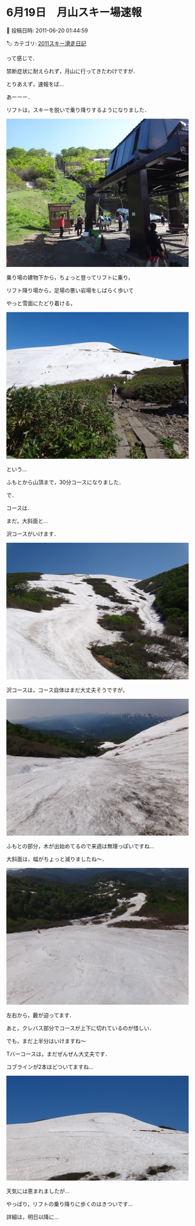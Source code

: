 # 6月19日　月山スキー場速報

📅 投稿日時: 2011-06-20 01:44:59

🏷️ カテゴリ: [2011スキー滑走日記](ca488c98cfb9169941c3e73770dcefb56.md)

って感じで．


禁断症状に耐えられず，月山に行ってきたわけですが．





とりあえず，速報をば…


あーーー．





リフトは，スキーを脱いで乗り降りするようになりました．




![732dfa3b3dcc7e6c3bf832d980e07ab2.jpg](images/732dfa3b3dcc7e6c3bf832d980e07ab2.jpg)







乗り場の建物下から，ちょっと登ってリフトに乗り，


リフト降り場から，足場の悪い岩場をしばらく歩いて


やっと雪面にたどり着ける，




![17f8b0d8c8736b2ecd217ef7a952a50a.jpg](images/17f8b0d8c8736b2ecd217ef7a952a50a.jpg)




という…


ふもとから山頂まで，30分コースになりました．








で．


コースは．


まだ，大斜面と…


沢コースがいけます．




![fce4df90c1d92903c73f39ce8f26b155.jpg](images/fce4df90c1d92903c73f39ce8f26b155.jpg)







沢コースは，コース自体はまだ大丈夫そうですが，




![6d1ed9a897f61b7f0c4851cdab9b647b.jpg](images/6d1ed9a897f61b7f0c4851cdab9b647b.jpg)




ふもとの部分，木が出始めてるので来週は無理っぽいですね…





大斜面は，幅がちょっと減りましたね～．




![f4c2c5dca5d47be5c1674ace99b94de5.jpg](images/f4c2c5dca5d47be5c1674ace99b94de5.jpg)




左右から，藪が迫ってます．


あと，クレバス部分でコースが上下に切れているのが惜しい．


でも，まだ上半分はいけますね～





Tバーコースは，まだぜんぜん大丈夫です．


コブラインが2本ほどついてますね…




![a7c3ff99df1f938e4303f22237ad959a.jpg](images/a7c3ff99df1f938e4303f22237ad959a.jpg)







天気には恵まれましたが…


やっぱり，リフトの乗り降りに歩くのはきついです…





詳細は，明日以降に…

